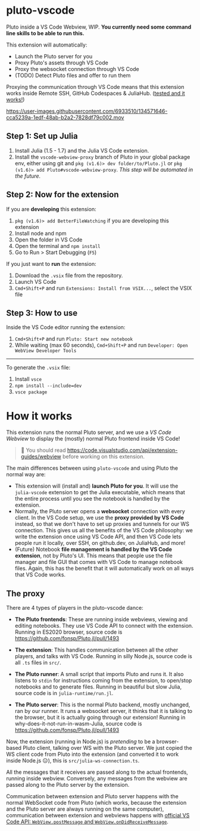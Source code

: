 # pluto-vscode
Pluto inside a VS Code Webview, WIP. **You currently need some command line skills to be able to run this.**

This extension will automatically:
- Launch the Pluto server for you
- Proxy Pluto's assets through VS Code
- Proxy the websocket connection through VS Code
- (TODO) Detect Pluto files and offer to run them

Proxying the communication through VS Code means that this extension works inside Remote SSH, GitHub Codespaces & JuliaHub. ([tested and it works!](https://user-images.githubusercontent.com/6933510/138145177-f06e5d47-718d-4796-b0f7-b2c2b60224b7.png))


https://user-images.githubusercontent.com/6933510/134571646-cca5239a-1edf-48ab-b2a2-7828df79c002.mov

## Step 1: Set up Julia

1. Install Julia (1.5 - 1.7) and the Julia VS Code extension.
2. Install the `vscode-webview-proxy` branch of Pluto in your global package env, either using git and `pkg (v1.6)> dev folder/to/Pluto.jl` or `pkg (v1.6)> add Pluto#vscode-webview-proxy`. *This step will be automated in the future.*

## Step 2: Now for the extension

If you are **developing** this extension:
1. `pkg (v1.6)> add BetterFileWatching` if you are developing this extension
1. Install node and npm
4. Open the folder in VS Code
4. Open the terminal and `npm install`
4. Go to Run > Start Debugging (`F5`)

If you just want to **run** the extension:
1. Download the `.vsix` file from the repository.
1. Launch VS Code
1. `Cmd+Shift+P` and run `Extensions: Install from VSIX...`, select the VSIX file

## Step 3: How to use
Inside the VS Code editor running the extension:

1. `Cmd+Shift+P` and run `Pluto: Start new notebook`
8. While waiting (max 60 seconds), `Cmd+Shift+P` and run `Developer: Open WebView Developer Tools`

---

To generate the `.vsix` file:
1. Install `vsce`
1. `npm install --include=dev`
1. `vsce package`


# How it works

This extension runs the normal Pluto server, and we use a *VS Code Webview* to display the (mostly) normal Pluto frontend inside VS Code! 

> 🙋 You should read https://code.visualstudio.com/api/extension-guides/webview before working on this extension.

The main differences between using `pluto-vscode` and using Pluto the normal way are:
- This extension will (install and) **launch Pluto for you**. It will use the `julia-vscode` extension to get the Julia executable, which means that the entire process until you see the notebook is handled by the extension.
- Normally, the Pluto server opens a **websocket** connection with every client. In the VS Code setup, we use the **proxy provided by VS Code** instead, so that we don't have to set up proxies and tunnels for our WS connection. This gives us all the benefits of the VS Code philosophy: we write the extension once using VS Code API, and then VS Code lets people run it locally, over SSH, on github.dev, on JuliaHub, and more!
- (Future) Notebook **file management is handled by the VS Code extension**, not by Pluto's UI. This means that people use the file manager and file GUI that comes with VS Code to manage notebook files. Again, this has the benefit that it will automatically work on all ways that VS Code works. 

## The proxy

There are 4 types of players in the pluto-vscode dance:

- **The Pluto frontends**: These are running inside webviews, viewing and editing notebooks. They use VS Code API to connect with the extension. Running in ES2020 browser, source code is https://github.com/fonsp/Pluto.jl/pull/1493

- **The extension**: This handles communication between all the other players, and talks with VS Code. Running in silly Node.js, source code is all `.ts` files in `src/`.

- **The Pluto runner**: A small script that imports Pluto and runs it. It also listens to `stdin` for instructions coming from the extension, to open/stop notebooks and to generate files. Running in beautiful but slow Julia, source code is in `julia-runtime/run.jl`.

- **The Pluto server**: This is the normal Pluto backend, mostly unchanged, ran by our runner. It runs a websocket server, it thinks that it is talking to the browser, but it is actually going through our extension! Running in why-does-it-not-run-in-wasm-Julia, source code is https://github.com/fonsp/Pluto.jl/pull/1493


Now, the extension (running in Node.js) is *pretending* to be a browser-based Pluto client, talking over WS with the Pluto server. We just copied the WS client code from Pluto into the extension (and converted it to work inside Node.js 😑), this is `src/julia-ws-connection.ts`. 

All the messages that it receives are passed along to the actual frontends, running inside webview. Conversely, any messages from the webview are passed along to the Pluto server by the extension.

Communication between extension and Pluto server happens with the normal WebSocket code from Pluto (which works, because the extension and the Pluto server are always running on the same computer), communication between extension and webviews happens with [official VS Code API: `WebView.postMessage` and `WebView.onDidReceiveMessage`](https://code.visualstudio.com/api/references/vscode-api#Webview).
